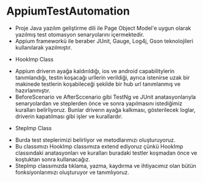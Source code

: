 # AppiumTestAutomation
- Proje Java yazılım geliştirme dili ile Page Object Model'e uygun olarak yazılmış test otomasyon senaryolarını içermektedir.
- Appium frameworkü ile beraber JUnit, Gauge, Log4j, Gson teknolojileri kullanılarak yazılmıştır.
* HookImp Class
- Appium driverın ayağa kaldırıldığı, ios ve android capabilitylerin tanımlandığı, testin koşacağı urllerin verildiği, ayrıca istenirse uzak bir makinede testlerin koşabileceği şekilde bir hub url tanımlanmış ve hazırlanmıştır.
- BeforeScenario ve AfterSccenario gibi TestNg ve JUnit anatasyonlarıyla senaryolardan ve steplerden önce ve sonra yapılmasını istediğimiz kuralları belirliyoruz. Bunlar driverın ayağa kalkması, gösterilecek loglar, driverin kapatılması gibi işler ve kurallardır.
* StepImp Class
- Burda test steplerimizi belirliyor ve metodlarımızı oluşturuyoruz. 
- Bu classımızı HookImp classımıza extend ediyoruz çünkü HookImp classındaki anatasyonları ve kuralları buradaki testler koşmadan önce ve koştuktan sonra kullanacağız.
- StepImp classımızda tıklama, yazma, kaydırma ve ihtiyacımız olan bütün fonksiyonlarımızı oluşturuyor ve tanımlıyoruz.
